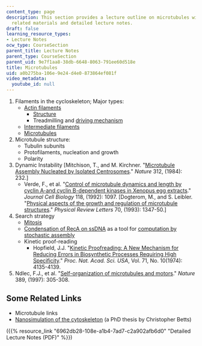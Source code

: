 ```yaml
---
content_type: page
description: This section provides a lecture outline on microtubules with links to
  related materials and detailed lecture notes.
draft: false
learning_resource_types:
- Lecture Notes
ocw_type: CourseSection
parent_title: Lecture Notes
parent_type: CourseSection
parent_uid: 9e7f1aa8-38db-6648-8063-791ee60d518e
title: Microtubules
uid: a0b275ba-106e-9e24-d4e0-873864ef081f
video_metadata:
  youtube_id: null
---
```

1. Filaments in the cycloskeleton; Major types:
    - [Actin filaments](http://en.wikipedia.org/wiki/Actin)
        - [Structure](http://web.archive.org/web/20170127130248/http://www.rpi.edu/dept/bcbp/molbiochem/MBWeb/mb2/part1/actin.htm)
        - Treadmilling and [driving mechanism](http://www.robotix.in/tutorials/category/mechanical/drivemechtut)
    - [Intermediate filaments](http://en.wikipedia.org/wiki/Intermediate_filament)
    - [Microtubules](http://en.wikipedia.org/wiki/Microtubules)
2. Microtubule structure:
    - Tubulin subunits
    - Protofilaments, nucleation and growth
    - Polarity
3. Dynamic Instability \[Mitchison, T., and M. Kirchner. "[Microtubule Assembly Nucleated by Isolated Centrosomes](http://dx.doi.org/10.1038/312232a0)." *Nature* 312, (1984): 232.\]
    - Verde, F., et al. "[Control of microtubule dynamics and length by cyclin A-and cyclin B-dependent kinases in Xenopus egg extracts](http://jcb.rupress.org/content/118/5/1097.abstract)." *Journal Cell Biology* 118, (1992): 1097. \[Dogterom, M., and S. Leibler. "[Physical aspects of the growth and regulation of microtubule structures](http://prl.aps.org/abstract/PRL/v70/i9/p1347_1)." *Physical Review Letters* 70, (1993): 1347-50.\]
4. Search strategy
    - [Mitosis](https://fankhauserblog.wordpress.com/)
    - [Condensation of RecA on ssDNA](http://online.itp.ucsb.edu/online/infobio01/libchaber/oh/22.html) as a tool for [computation by stochastic assembly](http://www.pubmedcentral.nih.gov/articlerender.fcgi?artid=129313)
    - Kinetic proof-reading
        - Hopfield, J.J. "[Kinetic Proofreading: A New Mechanism for Reducing Errors in Biosynthetic Processes Requiring High Specificity](http://www.pnas.org/content/71/10/4135.short)." *Proc. Nat. Acad. Sci.* *USA*, Vol. 71, No. 10(1974): 4135-4139.
5. Ndlec, F.J., et al. "[Self-organization of microtubules and motors](http://www.nature.com/nature/journal/v389/n6648/abs/389305a0.html)." *Nature* 389, (1997): 305-308.

## Some Related Links

- Microtubule links
- [Nanosimulation of the cytoskeleton](http://www.pegacat.com/cbetts/phd/index.html) (a PhD thesis by Christopher Betts)

({{% resource_link "6962db28-108e-a1b4-7ad7-c2a902afb6d0" "Detailed Lecture Notes (PDF)" %}})
